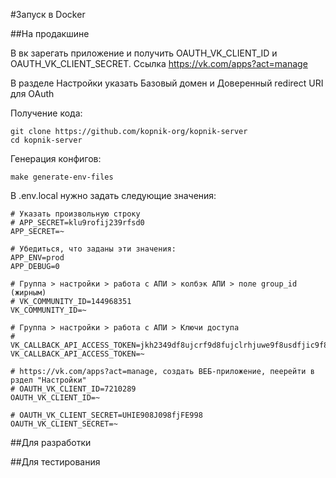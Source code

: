 #Запуск в Docker

##На продакшине

В вк зарегать приложение и получить OAUTH_VK_CLIENT_ID и OAUTH_VK_CLIENT_SECRET. Ссылка https://vk.com/apps?act=manage

В разделе Настройки указать Базовый домен и Доверенный redirect URI для OAuth

Получение кода:
```
git clone https://github.com/kopnik-org/kopnik-server
cd kopnik-server
```

Генерация конфигов:
```
make generate-env-files
```

В .env.local нужно задать следующие значения:
``` 
# Указать произвольную строку
# APP_SECRET=klu9rofij239rfsd0
APP_SECRET=~

# Убедиться, что заданы эти значения:
APP_ENV=prod
APP_DEBUG=0

# Группа > настройки > работа с АПИ > колбэк АПИ > поле group_id (жирным)
# VK_COMMUNITY_ID=144968351
VK_COMMUNITY_ID=~

# Группа > настройки > работа с АПИ > Ключи доступа
# VK_CALLBACK_API_ACCESS_TOKEN=jkh2349df8ujcrf9d8fujclrhjuwe9f8usdfjic9f8dufjac3qcuf
VK_CALLBACK_API_ACCESS_TOKEN=~

# https://vk.com/apps?act=manage, создать ВЕБ-приложение, пеерейти в рздел "Настройки"
# OAUTH_VK_CLIENT_ID=7210289
OAUTH_VK_CLIENT_ID=~

# OAUTH_VK_CLIENT_SECRET=UHIE908J098fjFE998
OAUTH_VK_CLIENT_SECRET=~
```



##Для разработки

##Для тестирования

